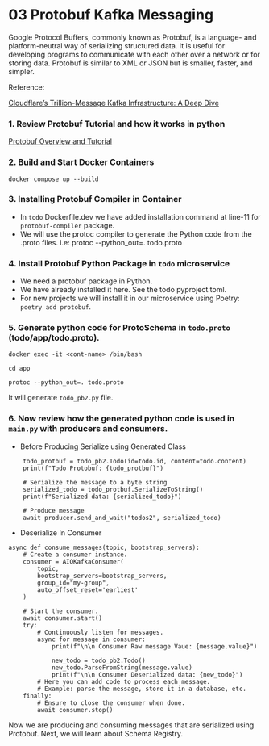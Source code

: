 # 03 Protobuf Kafka Messaging

Google Protocol Buffers, commonly known as Protobuf, is a language- and platform-neutral way of serializing structured data. It is useful for developing programs to communicate with each other over a network or for storing data. Protobuf is similar to XML or JSON but is smaller, faster, and simpler.

Reference:

[Cloudflare’s Trillion-Message Kafka Infrastructure: A Deep Dive](https://blog.bytebytego.com/p/cloudflares-trillion-message-kafka)


### 1. Review Protobuf Tutorial and how it works in python

[Protobuf Overview and Tutorial](./protobuf-guide.md)

### 2. Build and Start Docker Containers

`docker compose up --build`

### 3. Installing Protobuf Compiler in Container

- In `todo` Dockerfile.dev we have added installation command at line-11 for `protobuf-compiler` package. 
- We will use the protoc compiler to generate the Python code from the .proto files.  i.e: protoc --python_out=. todo.proto


### 4. Install Protobuf Python Package in `todo` microservice

- We need a protobuf package in Python.
- We have already installed it here. See the todo pyproject.toml.
- For new projects we will install it in our microservice using Poetry: `poetry add protobuf`.

### 5. Generate python code for ProtoSchema in `todo.proto` (todo/app/todo.proto).

```
docker exec -it <cont-name> /bin/bash

cd app

protoc --python_out=. todo.proto
```

It will generate `todo_pb2.py` file.

### 6. Now review how the generated python code is used in `main.py` with producers and consumers.

- Before Producing Serialize using Generated Class
```
    todo_protbuf = todo_pb2.Todo(id=todo.id, content=todo.content)
    print(f"Todo Protobuf: {todo_protbuf}")

    # Serialize the message to a byte string
    serialized_todo = todo_protbuf.SerializeToString()
    print(f"Serialized data: {serialized_todo}")
    
    # Produce message
    await producer.send_and_wait("todos2", serialized_todo)
```

- Deserialize In Consumer

```
async def consume_messages(topic, bootstrap_servers):
    # Create a consumer instance.
    consumer = AIOKafkaConsumer(
        topic,
        bootstrap_servers=bootstrap_servers,
        group_id="my-group",
        auto_offset_reset='earliest'
    )

    # Start the consumer.
    await consumer.start()
    try:
        # Continuously listen for messages.
        async for message in consumer:
            print(f"\n\n Consumer Raw message Vaue: {message.value}")

            new_todo = todo_pb2.Todo()
            new_todo.ParseFromString(message.value)
            print(f"\n\n Consumer Deserialized data: {new_todo}")
        # Here you can add code to process each message.
        # Example: parse the message, store it in a database, etc.
    finally:
        # Ensure to close the consumer when done.
        await consumer.stop()
```

Now we are producing and consuming messages that are serialized using Protobuf. Next, we will learn about Schema Registry.